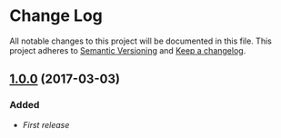﻿# Change Log
All notable changes to this project will be documented in this file.
This project adheres to [Semantic Versioning](http://semver.org/) and [Keep a changelog](https://github.com/olivierlacan/keep-a-changelog).

## [1.0.0](https://github.com/idealista-tech/prometheus_server-role/tree/1.0.0) (2017-03-03)
### Added
- *First release*
